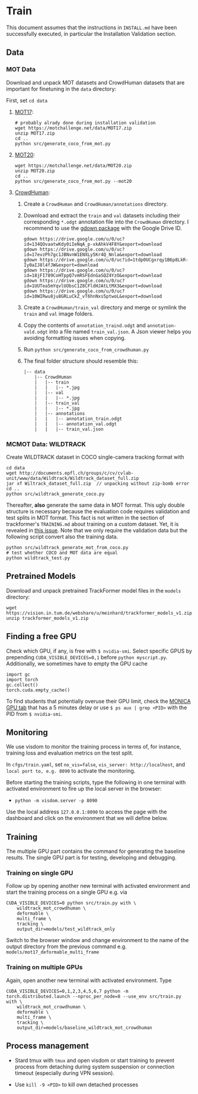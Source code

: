 # Train

This document assumes that the instructions in `INSTALL.md` have been successfully executed, in particular the Installation Validation section.

## Data

### MOT Data

Download and unpack MOT datasets and CrowdHuman datasets that are important for finetuning in the `data` directory:

First, set `cd data`

1. [MOT17](https://motchallenge.net/data/MOT17/):

    ```
    # probably alrady done during installation validation
    wget https://motchallenge.net/data/MOT17.zip
    unzip MOT17.zip
    cd ..
    python src/generate_coco_from_mot.py
    ```

2. [MOT20](https://motchallenge.net/data/MOT20/):

    ```
    wget https://motchallenge.net/data/MOT20.zip
    unzip MOT20.zip
    cd ..
    python src/generate_coco_from_mot.py --mot20
    ```

3. [CrowdHuman](https://www.crowdhuman.org/download.html):

    1. Create a `CrowdHuman` and `CrowdHuman/annotations` directory.
    2. Download and extract the `train` and `val` datasets including their corresponding `*.odgt` annotation file into the `CrowdHuman` directory.
       I recommend to use the [gdown package](https://stackoverflow.com/questions/25010369/wget-curl-large-file-from-google-drive) with the Google Drive ID.

       ```
       gdown https://drive.google.com/u/0/uc?id=134QOvaatwKdy0iIeNqA_p-xkAhkV4F8Y&export=download
       gdown https://drive.google.com/u/0/uc?id=17evzPh7gc1JBNvnW1ENXLy5Kr4Q_Nnla&export=download
       gdown https://drive.google.com/u/0/uc?id=1tdp0UCgxrqy1B6p8LkR-Iy0aIJ8l4fJW&export=download
       gdown https://drive.google.com/u/0/uc?id=18jFI789CoHTppQ7vmRSFEdnGaSQZ4YzO&export=download
       gdown https://drive.google.com/u/0/uc?id=1UUTea5mYqvlUObsC1Z8CFldHJAtLtMX3&export=download
       gdown https://drive.google.com/u/0/uc?id=10WIRwu8ju8GRLuCkZ_vT6hnNxs5ptwoL&export=download
       ```
       
    4. Create a `CrowdHuman/train_val` directory and merge or symlink the `train` and `val` image folders.
    5. Copy the contents of `annotation_traind.odgt` and `annotation-vald.odgt` into a file named `train_val.json`. A Json viewer helps you avoiding formatting issues when copying.
    4. Run `python src/generate_coco_from_crowdhuman.py`
    5. The final folder structure should resemble this:
        ~~~
        |-- data
            |-- CrowdHuman
            |   |-- train
            |   |   |-- *.jpg
            |   |-- val
            |   |   |-- *.jpg
            |   |-- train_val
            |   |   |-- *.jpg
            |   |-- annotations
            |   |   |-- annotation_train.odgt
            |   |   |-- annotation_val.odgt
            |   |   |-- train_val.json
        ~~~

### MCMOT Data: WILDTRACK

Create WILDTRACK dataset in COCO single-camera tracking format with

    cd data  
    wget http://documents.epfl.ch/groups/c/cv/cvlab-unit/www/data/Wildtrack/Wildtrack_dataset_full.zip  
    jar xf Wiltrack_dataset_full.zip  // unpacking without zip-bomb error
    cd ..  
    python src/wildtrack_generate_coco.py

Thereafter, **also** generate the same data in MOT format. This ugly double structure is necessary because
the evaluation code requires validation and test splits in MOT format. This fact is not written in the section of trackformer's `TRAINING.md` about training on a custom dataset. Yet, it is revealed in [this issue](https://github.com/timmeinhardt/trackformer/issues/73). Note that we only require the validation data but the following script convert also the training data.

    python src/wildtrack_generate_mot_from_coco.py
    # test whether COCO and MOT data are equal
    python wildtrack_test.py

## Pretrained Models

Download and unpack pretrained TrackFormer model files in the `models` directory:

    wget https://vision.in.tum.de/webshare/u/meinhard/trackformer_models_v1.zip
    unzip trackformer_models_v1.zip

## Finding a free GPU

Check which GPU, if any, is free with `$ nvidia-smi`. Select specific GPUS by prepending `CUDA_VISIBLE_DEVICES=0,1` before `python myscript.py`. Additionally, we sometimes have to empty the GPU cache 

    import gc  
    import torch  
    gc.collect()  
    torch.cuda.empty_cache()

To find students that potentially overuse their GPU limit, check the [MONICA GPU tab](http://monica.informatik.uni-mannheim.de/gpu/dws-student-01) that has a 5 minutes delay or use `$ ps aux | grep <PID>` with the PID from `$ nvidia-smi`.


## Monitoring

We use visdom to monitor the training process in terms of, for instance, training loss and evaluation metrics on the test split.

In `cfgs/train.yaml`, set `no_vis=false`, `vis_server: http://localhost`, and ` local port to, e.g. 8090` to activate the monitoring.

Before starting the training scripts, type the following in one terminal with activated environment to fire up the local server in the browser:

- `python -m visdom.server -p 8090`

Use the local address `127.0.0.1:8090` to access the page with the dashboard and click on the environment that we will define below.

## Training

The multiple GPU part contains the command for generating the baseline results. The single GPU part is for testing, developing and debugging.

### Training on single GPU

Follow up by opening another new terminal with activated environment and start the training process on a single GPU e.g. via

    CUDA_VISIBLE_DEVICES=0 python src/train.py with \
        wildtrack_mot_crowdhuman \
        deformable \
        multi_frame \
        tracking \
        output_dir=models/test_wildtrack_only

Switch to the browser window and change environment to the name of the output directory from the previous command e.g. `models/mot17_deformable_multi_frame`

### Training on multiple GPUs

Again, open another new terminal with activated environment. Type

    CUDA_VISIBLE_DEVICES=0,1,2,3,4,5,6,7 python -m torch.distributed.launch --nproc_per_node=8 --use_env src/train.py with \
        wildtrack_mot_crowdhuman \
        deformable \
        multi_frame \
        tracking \
        output_dir=models/baseline_wildtrack_mot_crowdhuman


## Process management

- Stard tmux with `tmux` and open visdom or start training to prevent process from detaching during system suspension or connection timeout (especially during VPN session).

- Use `kill -9 <PID>` to kill own detached processes 

